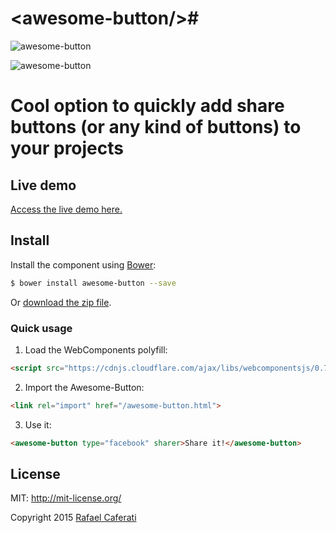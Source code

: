 # &lt;awesome-button/&gt;#

![awesome-button](http://cdn.caferati.me/images/awesome-button.gif)

![awesome-button](http://cdn.caferati.me/images/awesome-button.png)


Cool option to quickly add share buttons (or any kind of buttons) to your projects
=======================================================================================

## Live demo

[Access the live demo here.](http://caferati.me/demo/awesome-button)

## Install

Install the component using [Bower](http://bower.io/):

```sh
$ bower install awesome-button --save
```
Or [download the zip file](https://github.com/rcaferati/awesome-button/archive/master.zip).

### Quick usage

1. Load the WebComponents polyfill:

```html
<script src="https://cdnjs.cloudflare.com/ajax/libs/webcomponentsjs/0.7.3/webcomponents.min.js"></script>
```

2. Import the Awesome-Button:

```html
<link rel="import" href="/awesome-button.html">
```

3. Use it:

```html
<awesome-button type="facebook" sharer>Share it!</awesome-button>
```

License
-------
MIT: http://mit-license.org/

Copyright 2015 [Rafael Caferati](http://caferati.me)
